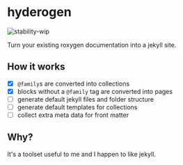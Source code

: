 # hyderogen

![stability-wip](https://img.shields.io/badge/stability-work_in_progress-blue.svg)


Turn your existing roxygen documentation into a jekyll site.

## How it works

- [x] `@family`s are converted into collections
- [x] blocks without a `@family` tag are converted into pages
- [ ] generate default jekyll files and folder structure
- [ ] generate default templates for collections
- [ ] collect extra meta data for front matter

## Why?

It's a toolset useful to me and I happen to like jekyll.
